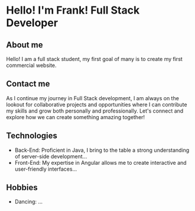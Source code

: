 # Hello! I'm Frank! Full Stack Developer


## About me 
Hello! I am a full stack student, my first goal of many is to create my first commercial website. 


## Contact me
 As I continue my journey in Full Stack development, I am always on the lookout for collaborative projects and opportunities where I can contribute my skills and grow both personally and professionally. Let's connect and explore how we can create something amazing together!



 ## Technologies
- Back-End: Proficient in Java, I bring to the table a strong understanding of server-side development...
- Front-End: My expertise in Angular allows me to create interactive and user-friendly interfaces...


 ## Hobbies
- Dancing: ...

